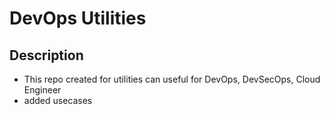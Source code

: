# DevOps Utilities

## Description

- This repo created for utilities can useful for DevOps, DevSecOps, Cloud Engineer
- added usecases 
